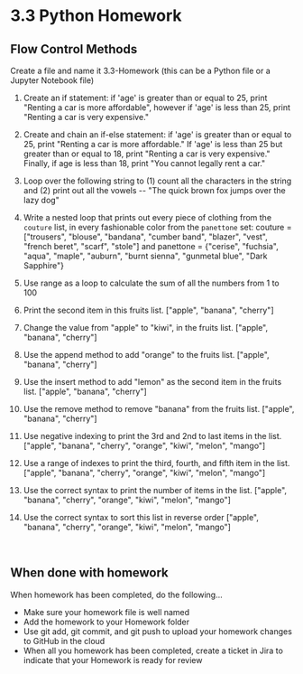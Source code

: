 # 3.3 Python Homework

## Flow Control Methods

Create a file and name it 3.3-Homework (this can be a Python file or a Jupyter Notebook file)

1. Create an if statement: if 'age' is greater than or equal to 25, print "Renting a car is more affordable", however if 'age' is less than 25, print "Renting a car is very expensive."

2. Create and chain an if-else  statement: if 'age' is greater than or equal to 25, print "Renting a car is more affordable." If 'age' is less than 25 but greater than or equal to 18, print "Renting a car is very expensive." Finally, if age is less than 18, print "You cannot legally rent a car."

3. Loop over the following string to (1) count all the characters in the string and (2) print out all the vowels -- "The quick brown fox jumps over the lazy dog"

4. Write a nested loop that prints out every piece of clothing from the `couture` list, in every fashionable color from the `panettone` set: couture = ["trousers", "blouse", "bandana", "cumber band", "blazer", "vest", "french beret", "scarf", "stole"] and panettone = {"cerise", "fuchsia", "aqua", "maple", "auburn", "burnt sienna", "gunmetal blue", "Dark Sapphire"}

5. Use range as a loop to calculate the sum of all the numbers from 1 to 100

6. Print the second item in this fruits list.
    ["apple", "banana", "cherry"]

7. Change the value from "apple" to "kiwi", in the fruits list.
    ["apple", "banana", "cherry"]

8. Use the append method to add "orange" to the fruits list.
    ["apple", "banana", "cherry"]

9. Use the insert method to add "lemon" as the second item in the fruits list.
    ["apple", "banana", "cherry"]

10. Use the remove method to remove "banana" from the fruits list.
    ["apple", "banana", "cherry"]

11. Use negative indexing to print the 3rd and 2nd to last items in the list.
    ["apple", "banana", "cherry", "orange", "kiwi", "melon", "mango"]

12. Use a range of indexes to print the third, fourth, and fifth item in the list.
    ["apple", "banana", "cherry", "orange", "kiwi", "melon", "mango"]

13. Use the correct syntax to print the number of items in the list.
    ["apple", "banana", "cherry", "orange", "kiwi", "melon", "mango"]

14. Use the correct syntax to sort this list in reverse order
    ["apple", "banana", "cherry", "orange", "kiwi", "melon", "mango"]

<br>

## When done with homework

When homework has been completed, do the following...

- Make sure your homework file is well named
- Add the homework to your Homework folder
- Use  git add, git commit, and git push to upload your homework changes to GitHub in the cloud
- When all you homework has been completed, create a ticket in Jira to indicate that your Homework is ready for review
